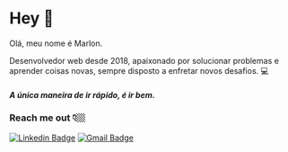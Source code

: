 # Hey 👋

Olá, meu nome é Marlon.

Desenvolvedor web desde 2018, apaixonado por solucionar problemas e aprender coisas novas, sempre disposto a enfretar novos desafios.  💻


#### *A única maneira de ir rápido, é ir bem.*


### Reach me out 👇🏼
[![Linkedin Badge](https://img.shields.io/badge/-Marlon%20Costa-0176FF?style=flat-square&logo=Linkedin&logoColor=white&link=https://www.linkedin.com/in/marlon-dev)](https://www.linkedin.com/in/marlon-dev)
[![Gmail Badge](https://img.shields.io/badge/-marlonlCosta.dev@gmail.com-EA4335?style=flat-square&logo=Gmail&logoColor=white&link=mailto:marlonlCosta.dev@gmail.com)](mailto:marlonlCosta.dev@gmail.com)

<!---
marlon-web/marlon-web is a ✨ special ✨ repository because its `README.md` (this file) appears on your GitHub profile.
You can click the Preview link to take a look at your changes.
--->
